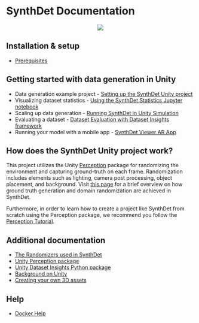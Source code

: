 # SynthDet Documentation
<p align="center">
<img src="images/Synthetic Data pipeline-Perception Workflow.png"/>
</p>

## Installation & setup
* [Prerequisites](Prerequisites.md)

## Getting started with data generation in Unity

* Data generation example project - [Setting up the SynthDet Unity project](GettingStartedSynthDet.md)
* Visualizing dataset statistics - [Using the SynthDet Statistics Jupyter notebook](NotebookInstructions.md)
* Scaling up data generation - [Running SynthDet in Unity Simulation](RunningSynthDetCloud.md)
* Evaluating a dataset - [Dataset Evaluation with Dataset Insights framework](https://datasetinsights.readthedocs.io/en/0.2.5/Evaluation_Tutorial.html)
* Running your model with a mobile app - [SynthDet Viewer AR App](https://github.com/Unity-Technologies/perception-synthdet-demo-app)

## How does the SynthDet Unity project work?
This project utilizes the Unity [Perception](https://github.com/Unity-Technologies/com.unity.perception) package for randomizing the environment and capturing ground-truth on each frame. Randomization includes elements such as lighting, camera post processing, object placement, and background. Visit [this page](SynthDetRandomizations.md) for a brief overview on how ground truth generation and domain randomization are achieved in SynthDet.

Furthermore, in order to learn how to create a project like SynthDet from scratch using the Perception package, we recommend you follow the [Perception Tutorial](https://github.com/Unity-Technologies/com.unity.perception/blob/master/com.unity.perception/Documentation~/Tutorial/TUTORIAL.md).

## Additional documentation
* [The Randomizers used in SynthDet](HowSynthDetWorks.md)
* [Unity Perception package](https://github.com/Unity-Technologies/com.unity.perception)
* [Unity Dataset Insights Python package](https://github.com/Unity-Technologies/datasetinsights)
* [Background on Unity](BackgroundUnity.md)
* [Creating your own 3D assets](CreatingAssets.md)

## Help
* [Docker Help](Docker.md)
